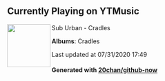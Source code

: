 ## Currently Playing on YTMusic

[<img align="left" width="100" src="https://lh3.googleusercontent.com/7kF0IlqnI1lAElVUx4ULfon091DmlTE8qNCU6WH01hvrLWXY4zTDJ1LOttfs8mficB74ifppjS9Xonc">](https://music.youtube.com/channel/UCiF_SnCs6b4r2JWP9yMCX3g)

Sub Urban - Cradles

**Albums**: Cradles

Last updated at 07/31/2020 17:49

#### Generated with [20chan/github-now](https://github.com/20chan/github-now)


<!--
**20chan/20chan** is a ✨ _special_ ✨ repository because its `README.md` (this file) appears on your GitHub profile.

Here are some ideas to get you started:

- 🔭 I’m currently working on ...
- 🌱 I’m currently learning ...
- 👯 I’m looking to collaborate on ...
- 🤔 I’m looking for help with ...
- 💬 Ask me about ...
- 📫 How to reach me: ...
- 😄 Pronouns: ...
- ⚡ Fun fact: ...
-->
